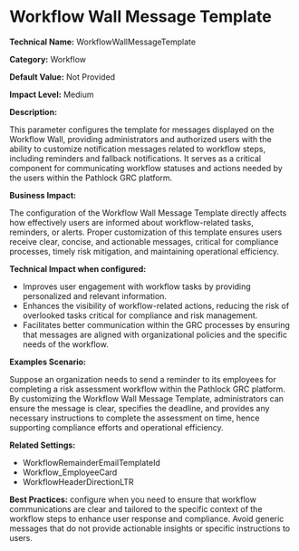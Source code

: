 # Workflow Wall Message Template

**Technical Name:** WorkflowWallMessageTemplate

**Category:** Workflow

**Default Value:** Not Provided

**Impact Level:** Medium

**Description:**

This parameter configures the template for messages displayed on the Workflow Wall, providing administrators and authorized users with the ability to customize notification messages related to workflow steps, including reminders and fallback notifications. It serves as a critical component for communicating workflow statuses and actions needed by the users within the Pathlock GRC platform.

**Business Impact:**

The configuration of the Workflow Wall Message Template directly affects how effectively users are informed about workflow-related tasks, reminders, or alerts. Proper customization of this template ensures users receive clear, concise, and actionable messages, critical for compliance processes, timely risk mitigation, and maintaining operational efficiency.

**Technical Impact when configured:**

- Improves user engagement with workflow tasks by providing personalized and relevant information.
- Enhances the visibility of workflow-related actions, reducing the risk of overlooked tasks critical for compliance and risk management.
- Facilitates better communication within the GRC processes by ensuring that messages are aligned with organizational policies and the specific needs of the workflow.

**Examples Scenario:**

Suppose an organization needs to send a reminder to its employees for completing a risk assessment workflow within the Pathlock GRC platform. By customizing the Workflow Wall Message Template, administrators can ensure the message is clear, specifies the deadline, and provides any necessary instructions to complete the assessment on time, hence supporting compliance efforts and operational efficiency.

**Related Settings:**

- WorkflowRemainderEmailTemplateId
- Workflow_EmployeeCard
- WorkflowHeaderDirectionLTR

**Best Practices:** configure when you need to ensure that workflow communications are clear and tailored to the specific context of the workflow steps to enhance user response and compliance. Avoid generic messages that do not provide actionable insights or specific instructions to users.